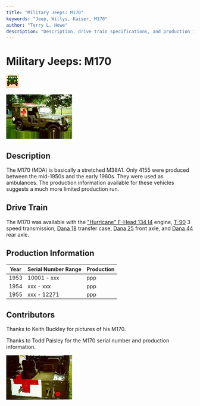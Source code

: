 ```yaml
---
title: "Military Jeeps: M170"
keywords: "Jeep, Willys, Kaiser, M170"
author: "Terry L. Howe"
description: "Description, drive train specifications, and production information for the Willys Jeep M170"
---
```


# Military Jeeps: M170

![military jeeps](/images/military.gif)

[![M170 passenger side](/images/m170r_.jpg)](/images/m170r.jpg)

## Description

The M170 (MDA) is basically a stretched M38A1.
Only 4155 were produced between the mid-1950s
and the early 1960s.  They were used as ambulances.
The production information available for these vehicles
suggests a much more limited production run.

## Drive Train

The M170 was available with the
["Hurricane" F-Head 134 I4](/engine/hurricane134.html)
engine,
[T-90](/trans/t90.html) 3 speed transmission,
[Dana 18](/xfer/d18.html) transfer case,
[Dana 25](/axle/d25.html) front axle, and
[Dana 44](/axle/d44.html) rear axle.

## Production Information

| Year | Serial Number Range | Production |
| --- | --- | --- |
| 1953 | 10001 - xxx | ppp |
| 1954 | xxx - xxx | ppp |
| 1955 | xxx - 12271 | ppp |

## Contributors

Thanks to Keith Buckley for pictures of his M170.

Thanks to Todd Paisley for the M170 serial number and production
information.

[![M170 back](/images/m170b_.jpg)](/images/m170b.jpg)